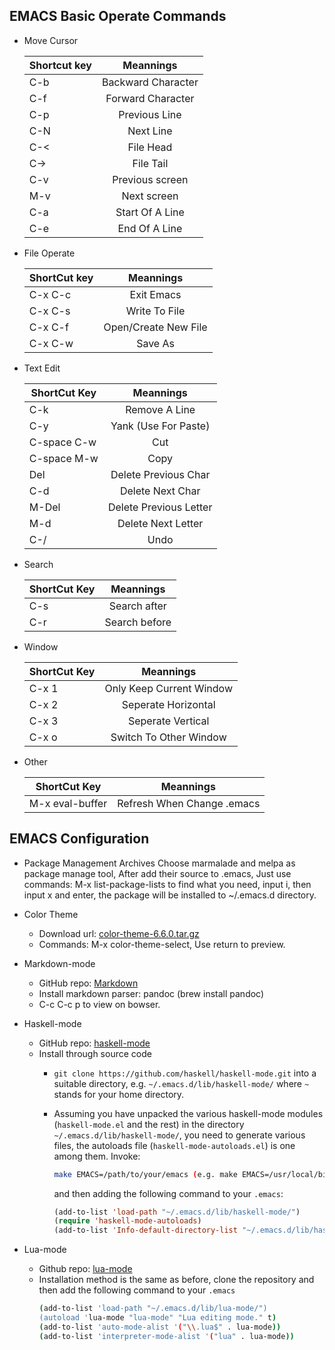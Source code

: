 ## EMACS Basic Operate Commands

- Move Cursor

  | Shortcut key        | Meannings                 |
  | ------------------  |:--------------------:     |
  | C-b                 | Backward Character        |
  | C-f                 | Forward Character         |
  | C-p                 | Previous Line             |
  | C-N                 | Next Line                 |
  | C-<                 | File Head                 |
  | C->                 | File Tail                 |
  | C-v                 | Previous screen           |
  | M-v                 | Next screen               |
  | C-a                 | Start Of A Line           |
  | C-e                 | End Of A Line             |

  
- File Operate

  | ShortCut key        | Meannings                 |
  | ------------------- |:-----------------------:  |
  | C-x C-c             | Exit Emacs                |
  | C-x C-s             | Write To File             |
  | C-x C-f             | Open/Create New File      |
  | C-x C-w             | Save As                   |
  
  
- Text Edit

  | ShortCut Key        | Meannings                 |
  | ------------------- |:------------------------: |
  | C-k                 | Remove A Line             |
  | C-y                 | Yank (Use For Paste)      |
  | C-space C-w         | Cut                       |
  | C-space M-w         | Copy                      |
  | Del                 | Delete Previous Char      |
  | C-d                 | Delete Next Char          |
  | M-Del               | Delete Previous Letter    |
  | M-d                 | Delete Next Letter        |
  | C-/                 | Undo                      |
  
  
- Search  
  
  | ShortCut Key        | Meannings                 |
  | ------------------- |:------------------------: |
  | C-s                 | Search after              |
  | C-r                 | Search before             |
  
  
- Window


  | ShortCut Key        | Meannings                 |
  | ------------------  |:------------------------: |
  | C-x 1               | Only Keep Current Window  |
  | C-x 2               | Seperate Horizontal       |
  | C-x 3               | Seperate Vertical         |
  | C-x o               | Switch To Other Window    |

- Other
 
  | ShortCut Key        | Meannings                 |
  | ------------------  |:------------------------: |
  | M-x eval-buffer     | Refresh When Change .emacs|
  
  
## EMACS Configuration

- Package Management Archives
Choose marmalade and melpa as package manage tool, After add their source to .emacs, Just use commands: M-x list-package-lists to find what you need, input i, then input x and enter, the package will be installed to ~/.emacs.d directory.


- Color Theme
  - Download url: [color-theme-6.6.0.tar.gz](http://ftp.twaren.net/Unix/NonGNU/color-theme/color-theme-6.6.0.tar.gz)
  - Commands: M-x color-theme-select, Use return to preview.
  
- Markdown-mode
  - GitHub repo: [Markdown](https://github.com/jrblevin/markdown-mode)
  - Install markdown parser: pandoc (brew install pandoc)
  - C-c C-c p to view on bowser. 
  
- Haskell-mode
  - GitHub repo: [haskell-mode](https://github.com/haskell/haskell-mode)
  - Install through source code
    - `git clone https://github.com/haskell/haskell-mode.git` into a suitable directory, e.g. `~/.emacs.d/lib/haskell-mode/` where `~` stands for your home directory.
		
    - Assuming you have unpacked the various haskell-mode modules (`haskell-mode.el` and the rest) in the directory `~/.emacs.d/lib/haskell-mode/`, you need to generate various files, the autoloads file (`haskell-mode-autoloads.el`) is one among them. Invoke:
	  
	  ```bash
	  make EMACS=/path/to/your/emacs (e.g. make EMACS=/usr/local/bin/emacs)
	  ```
	  and then adding the following command to your `.emacs`:
	  ```el
	  (add-to-list 'load-path "~/.emacs.d/lib/haskell-mode/")
	  (require 'haskell-mode-autoloads)
	  (add-to-list 'Info-default-directory-list "~/.emacs.d/lib/haskell-mode/")
	  ```
- Lua-mode
  - Github repo: [lua-mode](https://github.com/immerrr/lua-mode/)
  - Installation method is the same as before, clone the repository and then add the following command to your `.emacs`
    ```bash
	(add-to-list 'load-path "~/.emacs.d/lib/lua-mode/")	
	(autoload 'lua-mode "lua-mode" "Lua editing mode." t)
	(add-to-list 'auto-mode-alist '("\\.lua$" . lua-mode))
	(add-to-list 'interpreter-mode-alist '("lua" . lua-mode))
	```
